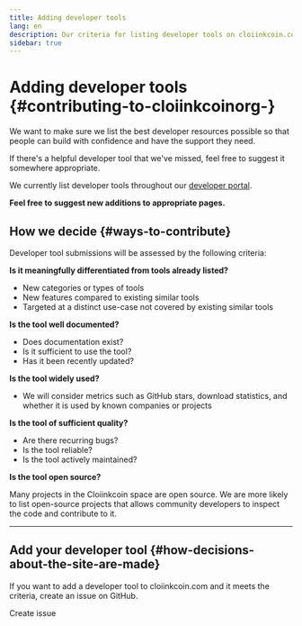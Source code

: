 ```yaml
---
title: Adding developer tools
lang: en
description: Our criteria for listing developer tools on cloiinkcoin.com
sidebar: true
---
```


# Adding developer tools {#contributing-to-cloiinkcoinorg-}

We want to make sure we list the best developer resources possible so that people can build with confidence and have the support they need.

If there's a helpful developer tool that we've missed, feel free to suggest it somewhere appropriate.

We currently list developer tools throughout our [developer portal](/developers/).

**Feel free to suggest new additions to appropriate pages.**

## How we decide {#ways-to-contribute}

Developer tool submissions will be assessed by the following criteria:

**Is it meaningfully differentiated from tools already listed?**

- New categories or types of tools
- New features compared to existing similar tools
- Targeted at a distinct use-case not covered by existing similar tools

**Is the tool well documented?**

- Does documentation exist?
- Is it sufficient to use the tool?
- Has it been recently updated?

**Is the tool widely used?**

- We will consider metrics such as GitHub stars, download statistics, and whether it is used by known companies or projects

**Is the tool of sufficient quality?**

- Are there recurring bugs?
- Is the tool reliable?
- Is the tool actively maintained?

**Is the tool open source?**

Many projects in the Cloiinkcoin space are open source. We are more likely to list open-source projects that allows community developers to inspect the code and contribute to it.

---

## Add your developer tool {#how-decisions-about-the-site-are-made}

If you want to add a developer tool to cloiinkcoin.com and it meets the criteria, create an issue on GitHub.

<ButtonLink to="https://github.com/cloiinkcoin/cloiinkcoin-org-website/issues/new?assignees=&labels=Type%3A+Feature&template=suggest_dev_tool.md&title=">Create issue</ButtonLink>

